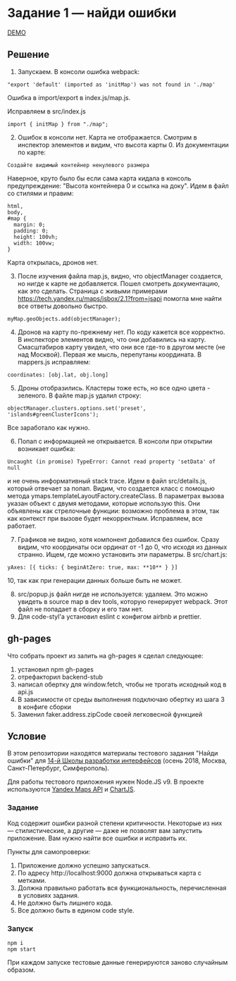 # Задание 1 — найди ошибки

[DEMO](https://khromkov.github.io/entrance-task-1-2/)

## Решение

1.  Запускаем. В консоли ошибка webpack:

```
"export 'default' (imported as 'initMap') was not found in './map'
```

Ошибка в import/export в index.js/map.js.

Исправляем в src/index.js

```
import { initMap } from "./map";
```

2.  Ошибок в консоли нет. Карта не отображается. Смотрим в инспектор элементов и видим, что высота карты 0. Из документации по карте:

```
Создайте видимый контейнер ненулевого размера
```

Наверное, круто было бы если сама карта кидала в консоль предупреждение: "Высота контейнера 0 и ссылка на доку".
Идем в файл со стилями и правим:

```
html,
body,
#map {
  margin: 0;
  padding: 0;
  height: 100vh;
  width: 100vw;
}
```

Карта открылась, дронов нет.

3.  После изучения файла map.js, видно, что objectManager создается, но нигде к карте не добавляется. Пошел смотреть документацию, как это сделать. Страница с живыми примерами https://tech.yandex.ru/maps/jsbox/2.1?from=jsapi помогла мне найти все ответы довольно быстро.

```
myMap.geoObjects.add(objectManager);
```

4.  Дронов на карту по-прежнему нет. По коду кажется все корректно. В инспекторе элементов видно, что они добавились на карту. Смасштабиров карту увидел, что они все где-то в другом месте (не над Москвой). Первая же мысль, перепутаны координата. В mappers.js исправляем:

```
coordinates: [obj.lat, obj.long]
```

5.  Дроны отобразились. Кластеры тоже есть, но все одно цвета - зеленого. В файле map.js удалил строку:

```
objectManager.clusters.options.set('preset', 'islands#greenClusterIcons');
```

Все заработало как нужно.

6.  Попап с информацией не открывается. В консоли при открытии возникает ошибка:

```
Uncaught (in promise) TypeError: Cannot read property 'setData' of null
```

и не очень информативный stack trace.
Идем в файл src/details.js, который отвечает за попап. Видим, что создается класс с помощью метода ymaps.templateLayoutFactory.createClass. В параметрах вызова указан объект с двумя методами, которые использую this. Они объявлены как стрелочные функции: возможно проблема в этом, так как контекст при вызове будет некорректным. Исправляем, все работает.

7.  Графиков не видно, хотя компонент добавился без ошибок. Сразу видим, что координаты оси ординат от -1 до 0, что исходя из данных странно. Ищем, где можно установить эти параметры. В src/chart.js:

```
yAxes: [{ ticks: { beginAtZero: true, max: **10** } }]
```

10, так как при генерации данных больше быть не может.

8.  src/popup.js файл нигде не используется: удаляем. Это можно увидеть в source map в dev tools, которую генерирует webpack. Этот файл не попадает в сборку и его там нет.
9.  Для code-styl'а установил eslint с конфигом airbnb и prettier.

## gh-pages

Что собрать проект из залить на gh-pages я сделал следующее:

1.  установил npm gh-pages
2.  отрефакторил backend-stub
3.  написал обертку для window.fetch, чтобы не трогать исходный код в api.js
4.  В зависимости от среды выполнения подключаю обертку из шага 3 в конфиге сборки
5.  Заменил faker.address.zipCode своей легковесной функцией

## Условие

В этом репозитории находятся материалы тестового задания "Найди ошибки" для [14-й Школы разработки интерфейсов](https://academy.yandex.ru/events/frontend/shri_msk-2018-2) (осень 2018, Москва, Санкт-Петербург, Симферополь).

Для работы тестового приложения нужен Node.JS v9. В проекте используются [Yandex Maps API](https://tech.yandex.ru/maps/doc/jsapi/2.1/quick-start/index-docpage/) и [ChartJS](http://www.chartjs.org).

### Задание

Код содержит ошибки разной степени критичности. Некоторые из них — стилистические, а другие — даже не позволят вам запустить приложение. Вам нужно найти все ошибки и исправить их.

Пункты для самопроверки:

1.  Приложение должно успешно запускаться.
2.  По адресу http://localhost:9000 должна открываться карта с метками.
3.  Должна правильно работать вся функциональность, перечисленная в условиях задания.
4.  Не должно быть лишнего кода.
5.  Все должно быть в едином code style.

### Запуск

```
npm i
npm start
```

При каждом запуске тестовые данные генерируются заново случайным образом.

